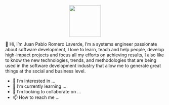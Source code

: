 <div id="header" align="center">
  <img src="https://media.giphy.com/media/M9gbBd9nbDrOTu1Mqx/giphy.gif" width="100"/>
</div>

👋 Hi, I’m Juan Pablo Romero Laverde, I’m a systems engineer passionate about software development, I love to learn, teach and help people, develop high-impact projects and focus all my efforts on achieving results, I also like to know the new technologies, trends, and methodologies that are being used in the software development industry that allow me to generate great things at the social and business level.

- 👀 I’m interested in ...
- 🌱 I’m currently learning ...
- 💞️ I’m looking to collaborate on ...
- 📫 How to reach me ...

<!---
jpromer/jpromer is a ✨ special ✨ repository because its `README.md` (this file) appears on your GitHub profile.
You can click the Preview link to take a look at your changes.
--->
